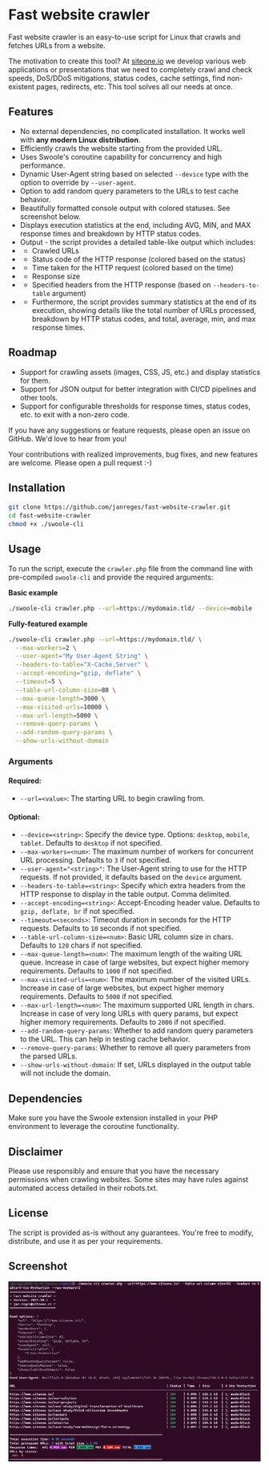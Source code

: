 # Fast website crawler

Fast website crawler is an easy-to-use script for Linux that crawls and fetches URLs from a website.

The motivation to create this tool? At [siteone.io](https://www.siteone.io/) we develop various web applications or presentations that we need to completely crawl and check speeds, DoS/DDoS mitigations, status codes, cache settings, find non-existent pages, redirects, etc. This tool solves all our needs at once.

## Features

* No external dependencies, no complicated installation. It works well with **any modern Linux distribution**.
* Efficiently crawls the website starting from the provided URL.
* Uses Swoole's coroutine capability for concurrency and high performance.
* Dynamic User-Agent string based on selected `--device` type with the option to override by `--user-agent`.
* Option to add random query parameters to the URLs to test cache behavior.
* Beautifully formatted console output with colored statuses. See screenshot below.
* Displays execution statistics at the end, including AVG, MIN, and MAX response times and breakdown by HTTP status codes.
* Output - the script provides a detailed table-like output which includes:
* * Crawled URLs
* * Status code of the HTTP response (colored based on the status)
* * Time taken for the HTTP request (colored based on the time)
* * Response size
* * Specified headers from the HTTP response (based on `--headers-to-table` argument)
* * Furthermore, the script provides summary statistics at the end of its execution, showing details like the total number of URLs processed, breakdown by HTTP status codes, and total, average, min, and max response times.

## Roadmap

* Support for crawling assets (images, CSS, JS, etc.) and display statistics for them.
* Support for JSON output for better integration with CI/CD pipelines and other tools.
* Support for configurable thresholds for response times, status codes, etc. to exit with a non-zero code.

If you have any suggestions or feature requests, please open an issue on GitHub. We'd love to hear from you!

Your contributions with realized improvements, bug fixes, and new features are welcome. Please open a pull request :-)

## Installation

```bash
git clone https://github.com/janreges/fast-website-crawler.git
cd fast-website-crawler
chmod +x ./swoole-cli
````

## Usage

To run the script, execute the `crawler.php` file from the command line with pre-compiled `swoole-cli` and provide the required arguments:

**Basic example**

```bash
./swoole-cli crawler.php --url=https://mydomain.tld/ --device=mobile
```

**Fully-featured example**

```bash
./swoole-cli crawler.php --url=https://mydomain.tld/ \
  --max-workers=2 \
  --user-agent="My User-Agent String" \
  --headers-to-table="X-Cache,Server" \
  --accept-encoding="gzip, deflate" \
  --timeout=5 \
  --table-url-column-size=80 \
  --max-queue-length=3000 \
  --max-visited-urls=10000 \
  --max-url-length=5000 \
  --remove-query-params \
  --add-random-query-params \
  --show-urls-without-domain
```

### Arguments

#### Required:

* `--url=<value>`: The starting URL to begin crawling from.

#### Optional:

* `--device=<string>`: Specify the device type. Options: `desktop`, `mobile`, `tablet`. Defaults to `desktop` if not specified.
* `--max-workers=<num>`: The maximum number of workers for concurrent URL processing. Defaults to `3` if not specified.
* `--user-agent="<string>"`: The User-Agent string to use for the HTTP requests. If not provided, it defaults based on the `device` argument.
* `--headers-to-table=<string>`: Specify which extra headers from the HTTP response to display in the table output. Comma delimited.
* `--accept-encoding=<string>`: Accept-Encoding header value. Defaults to `gzip, deflate, br` if not specified.
* `--timeout=<seconds>`: Timeout duration in seconds for the HTTP requests. Defaults to `10` seconds if not specified.
* `--table-url-column-size=<num>`: Basic URL column size in chars. Defaults to `120` chars if not specified.
* `--max-queue-length=<num>`: The maximum length of the waiting URL queue. Increase in case of large websites, but expect higher memory requirements. Defaults to `1000` if not specified.
* `--max-visited-urls=<num>`: The maximum number of the visited URLs. Increase in case of large websites, but expect higher memory requirements. Defaults to `5000` if not specified.
* `--max-url-length=<num>`: The maximum supported URL length in chars. Increase in case of very long URLs with query params, but expect higher memory requirements. Defaults to `2000` if not specified.
* `--add-random-query-params`: Whether to add random query parameters to the URL. This can help in testing cache behavior.
* `--remove-query-params`: Whether to remove all query parameters from the parsed URLs.
* `--show-urls-without-domain`: If set, URLs displayed in the output table will not include the domain.

## Dependencies

Make sure you have the Swoole extension installed in your PHP environment to leverage the coroutine functionality.

## Disclaimer

Please use responsibly and ensure that you have the necessary permissions when crawling websites. Some sites may have rules against automated access detailed in their robots.txt.

## License

The script is provided as-is without any guarantees. You're free to modify, distribute, and use it as per your requirements.

## Screenshot

![Example of Fast website crawler](./docs/fast-website-crawler.gif)